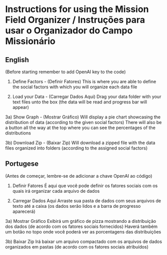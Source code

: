 # Instructions for using the Mission Field Organizer / Instruções para usar o Organizador do Campo Missionário

## English
(Before starting remember to add OpenAI key to the code)

1) Define Factors - (Definir Fatores)
This is where you are able to define the social factors with which you will organize each data file

2) Load your Data - (Carregar Dados Aqui)
Drag your data folder with your text files unto the box (the data will be read and progress bar will appear)

3a) Show Graph - (Mostrar Gráfico)
Will display a pie chart showcasing the distribution of data (according to the given social factors)
There will also be a button all the way at the top where you can see the percentages of the distributions

3b) Download Zip - (Baixar Zip)
Will download a zipped file with the data files organized into folders (according to the assigned social factors)

## Portugese
(Antes de começar, lembre-se de adicionar a chave OpenAI ao código)

1) Definir Fatores
É aqui que você pode definir os fatores sociais com os quais irá organizar cada arquivo de dados

2) Carregar Dados Aqui
Arraste sua pasta de dados com seus arquivos de texto até a caixa (os dados serão lidos e a barra de progresso aparecerá)

3a) Mostrar Gráfico
Exibirá um gráfico de pizza mostrando a distribuição dos dados (de acordo com os fatores sociais fornecidos)
Haverá também um botão no topo onde você poderá ver as porcentagens das distribuições

3b) Baixar Zip
Irá baixar um arquivo compactado com os arquivos de dados organizados em pastas (de acordo com os fatores sociais atribuídos)
